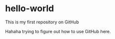 # hello-world
This is my first repository on GitHub

Hahaha trying to figure out how to use GitHub here.

